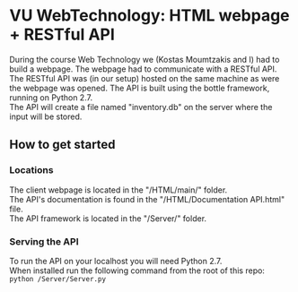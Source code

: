 # VU WebTechnology: HTML webpage + RESTful API #
During the course Web Technology we (Kostas Moumtzakis and I) had to build a webpage. The webpage had to communicate with a RESTful API.  
The RESTful API was (in our setup) hosted on the same machine as were the webpage was opened. The API is built using the bottle framework, running on Python 2.7.  
The API will create a file named "inventory.db" on the server where the input will be stored.

## How to get started ##

### Locations ###
The client webpage is located in the "/HTML/main/" folder.  
The API's documentation is found in the "/HTML/Documentation API.html" file.  
The API framework is located in the "/Server/" folder.

### Serving the API ###
To run the API on your localhost you will need Python 2.7.  
When installed run the following command from the root of this repo:  
`python /Server/Server.py `  
